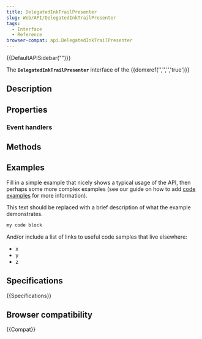 ```yaml
---
title: DelegatedInkTrailPresenter
slug: Web/API/DelegatedInkTrailPresenter
tags:
  - Interface
  - Reference
browser-compat: api.DelegatedInkTrailPresenter
---
```

{{DefaultAPISidebar("")}}

The **`DelegatedInkTrailPresenter`** interface of the {{domxref('','','','true')}} 

## Description

 

## Properties



### Event handlers



## Methods



## Examples

Fill in a simple example that nicely shows a typical usage of the API, then perhaps some more complex examples (see our guide on how to add [code examples](/en-US/docs/MDN/Contribute/Structures/Code_examples) for more information).

This text should be replaced with a brief description of what the example demonstrates.

```js
my code block
```

And/or include a list of links to useful code samples that live elsewhere:

*   x
*   y
*   z

## Specifications

{{Specifications}}

## Browser compatibility

{{Compat}}

